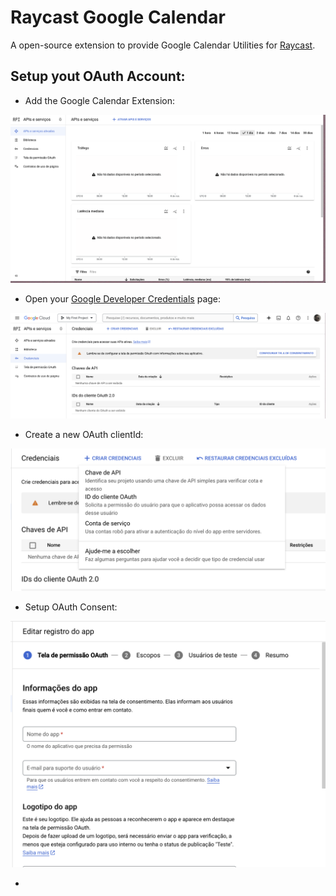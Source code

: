 # Raycast Google Calendar

A open-source extension to provide Google Calendar Utilities for [Raycast](https://www.raycast.com/).

## Setup yout OAuth Account:

- Add the Google Calendar Extension:

![Google Api's Page](image-3.png)

- Open your [Google Developer Credentials](https://console.cloud.google.com/apis/credentials) page:

![Google Developer Crendentials](image.png)

- Create a new OAuth clientId:

![Creating a new OAuth ClientId](image-1.png)

- Setup OAuth Consent:

![OAuth Consent Page](image-2.png)

-
